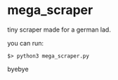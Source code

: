 # mega_scraper
tiny scraper made for a german lad.

you can run:
```
$> python3 mega_scraper.py
```
byebye
